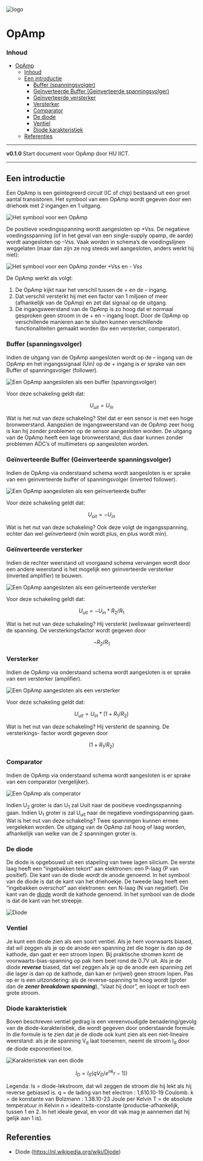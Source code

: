 ![logo](./img/OpAmp.svg) [](logo-id)

# OpAmp[](title-id)

### Inhoud[](toc-id)

- [OpAmp](#opamp)
    - [Inhoud](#inhoud)
  - [Een introductie](#een-introductie)
    - [Buffer (spanningsvolger)](#buffer-spanningsvolger)
    - [Geïnverteerde Buffer (Geinverteerde spanningsvolger)](#geïnverteerde-buffer-geinverteerde-spanningsvolger)
    - [Geïnverteerde versterker](#geïnverteerde-versterker)
    - [Versterker](#versterker)
    - [Comparator](#comparator)
    - [De diode](#de-diode)
    - [Ventiel](#ventiel)
    - [Diode karakteristiek](#diode-karakteristiek)
  - [Referenties](#referenties)

---

**v0.1.0 [](version-id)** Start document voor OpAmp door HU IICT[](author-id).

---

## Een introductie

Een OpAmp is een geïntegreerd circuit (IC of chip) bestaand uit een groot aantal transistoren. Het symbool van een OpAmp wordt gegeven door een driehoek met 2 ingangen en 1 uitgang.

![Het symbool voor een OpAmp](../OpAmp/img/OpAmp_Vss.svg)

De positieve voedingsspanning wordt aangesloten op +Vss. De negatieve voedingsspanning (of in het geval van een single-supply opamp, de aarde) wordt aangesloten op –Vss. Vaak worden in schema’s de voedingslijnen weggelaten (maar dan zijn ze nog steeds wel aangesloten, anders werkt hij niet):

![Het symbool voor een OpAmp zonder +Vss en - Vss](../OpAmp/img/OpAmp.svg)

De OpAmp werkt als volgt:
1.	De OpAmp kijkt naar het verschil tussen de + en de – ingang.
2.	Dat verschil versterkt hij met een factor van 1 miljoen of meer (afhankelijk van de OpAmp) en zet dat signaal op de uitgang.
3.	De ingangsweerstand van de OpAmp is zo hoog dat er normaal gesproken geen stroom in de + en – ingang loopt.
Door de OpAmp op verschillende manieren aan te sluiten kunnen verschillende functionaliteiten gemaakt worden (bv een versterker, comperator). 

###	Buffer (spanningsvolger)
Indien de uitgang van de OpAmp aangesloten wordt op de – ingang van de OpAmp en het ingangssignaal (Uin) op de + ingang is er sprake van een Buffer of spanningsvolger (follower).

![Een OpAmp aangesloten als een buffer (spanningsvolger)](../OpAmp/img/OpAmp_buffer.svg)

Voor deze schakeling geldt dat:

$$
U_{uit} = U_{in}
$$

Wat is het nut van deze schakeling? Stel dat er een sensor is met een hoge bronweerstand. Aangezien de ingangsweerstand van de OpAmp zeer hoog is kan hij zonder problemen op de sensor aangesloten worden. De uitgang van de OpAmp heeft een lage bronweerstand, dus daar kunnen zonder problemen ADC’s of multimeters op aangesloten worden.

### Geïnverteerde Buffer (Geinverteerde spanningsvolger)

Indien de OpAmp via onderstaand schema wordt aangesloten is er sprake van een geinverteerde buffer of spanningsvolger (inverted follower).

![Een OpAmp aangesloten als een geïnverteerde buffer](../OpAmp/img/OpAmp_buffer_inverted.svg)

Voor deze schakeling geldt dat:

$$
U_{uit} = −U_{in}
$$

Wat is het nut van deze schakeling? Ook deze volgt de ingangsspanning, echter dan wel geïnverteerd (min wordt plus, en plus wordt min).

### Geïnverteerde versterker

Indien de rechter weerstand uit voorgaand schema vervangen wordt door een andere weerstand is het mogelijk een geinverteerde versterker (inverted amplifier) te bouwen.

![Een OpAmp aangesloten als een geïnverteerde versterker](../OpAmp/img/OpAmp_buffer_inverted_amplifier.svg)

Voor deze schakeling geldt dat:

$$
U_{uit} = −U_{in} * R_2/R_1
$$

Wat is het nut van deze schakeling? Hij versterkt (weliswaar geïnverteerd) de spanning. De versterkingsfactor wordt gegeven door 

$$
-R_2 / R_1
$$

### Versterker

Indien de OpAmp via onderstaand schema wordt aangesloten is er sprake van een versterker (amplifier).

![Een OpAmp aangesloten als een versterker](../OpAmp/img/OpAmp_amplifier.svg)

Voor deze schakeling geldt dat:

$$
U_{uit} = U_{in} * ( 1+ R_1/R_2)
$$

Wat is het nut van deze schakeling? Hij versterkt de spanning. De versterkings- factor wordt gegeven door 

$$
( 1+ R_1/R_2)
$$

### Comparator

Indien de OpAmp via onderstaand schema wordt aangesloten is er sprake van een comparator (vergelijker).

![Een OpAmp als comperator](../OpAmp/img/Comperator.svg)

Indien U<sub>2</sub> groter is dan U<sub>1</sub> zal Uuit naar de positieve voedingsspanning gaan. Indien U<sub>1</sub> groter is zal U<sub>uit</sub> naar de negatieve voedingsspanning gaan. Wat  is het nut van deze schakeling? Twee spanningen kunnen ermee vergeleken worden. De uitgang van de OpAmp zal hoog of laag worden, afhankelijk van welke van de 2 spanningen groter is.

### De diode

De diode is opgebouwd uit een stapeling van twee lagen silicium. De eerste laag heeft een “ingebakken tekort” aan elektronen: een P-laag (P van positief). Die kant van de diode wordt de anode genoemd. In het symbool van de diode is dat de kant van het driehoekje. De tweede laag heeft een “ingebakken overschot” aan elektronen: een N-laag (N van negatief). Die kant van de [diode](../../diode/README.md) wordt de kathode genoemd. In het symbool van de diode is dat de kant van het streepje.

![Diode](../OpAmp/img/Diode_anode_cathode.svg)

### Ventiel
Je kunt een diode zien als een soort ventiel. Als je hem voorwaarts biased, dat wil zeggen als je op de anode een spanning zet die hoger is dan op de kathode, dan gaat er een stroom lopen. Bij praktische stromen komt de voorwaarts-bias-spanning op pak hem beet rond de 0.7V uit. Als je de diode ***reverse*** biased, dat wel zeggen als je op de anode een spanning zet die lager is dan op de kathode, dan kan er (vrijwel) geen stroom lopen. Pas op er is een uitzondering: als de reverse-spanning te hoog wordt (groter dan de ***zener breakdown spanning***), “slaat hij door”, en loopt er toch een grote stroom.

###	Diode karakteristiek
Boven beschreven ventiel gedrag is een vereenvoudigde benadering/gevolg van de diode-karakteristiek, die wordt gegeven door onderstaande formule. In die formule is te zien dat je de diode ook kunt zien als een niet-lineaire weerstand: als je de spanning V<sub>d</sub> laat toenemen, neemt de stroom I<sub>d</sub> door de diode exponentieel toe.


![Karakteristiek van een diode](../OpAmp/img/Diode_current_wiki.png)

$$
I_D = I_S(qV_D/e^{nk}r-1))
$$

Legenda:
Is = diode-lekstroom, dat wil zeggen de stroom die hij lekt als hij reverse
gebiased is.
q = de lading van het electron : 1,610.10-19 Coulomb.
k = de konstante van Bolzmann : 1.38.10-23 Joule per Kelvin T = de absolute temperatuur in Kelvin
n = idealiteits-constante (productie-afhankelijk, tussen 1 en 2. In het ideale geval, en voor dit vak mag je aannemen dat hij gelijk aan 1 is).

## Referenties
- Diode (<https://nl.wikipedia.org/wiki/Diode>)
